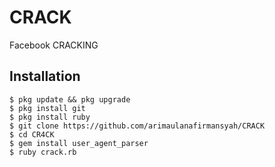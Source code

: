 # CRACK
Facebook CRACKING

## Installation
    $ pkg update && pkg upgrade
    $ pkg install git
    $ pkg install ruby
    $ git clone https://github.com/arimaulanafirmansyah/CRACK
    $ cd CR4CK
    $ gem install user_agent_parser
    $ ruby crack.rb
